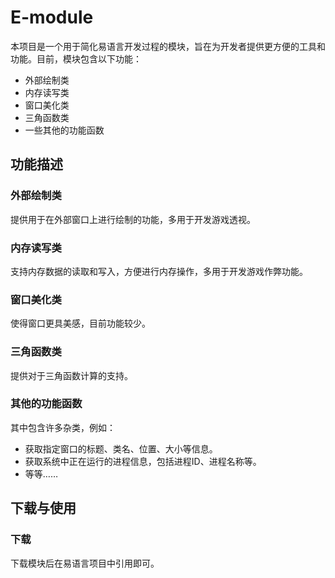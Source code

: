 # E-module

本项目是一个用于简化易语言开发过程的模块，旨在为开发者提供更方便的工具和功能。目前，模块包含以下功能：

- 外部绘制类
- 内存读写类
- 窗口美化类
- 三角函数类
- 一些其他的功能函数

## 功能描述

### 外部绘制类
提供用于在外部窗口上进行绘制的功能，多用于开发游戏透视。

### 内存读写类
支持内存数据的读取和写入，方便进行内存操作，多用于开发游戏作弊功能。

### 窗口美化类
使得窗口更具美感，目前功能较少。

### 三角函数类
提供对于三角函数计算的支持。

### 其他的功能函数
其中包含许多杂类，例如：
- 获取指定窗口的标题、类名、位置、大小等信息。
- 获取系统中正在运行的进程信息，包括进程ID、进程名称等。
- 等等……

## 下载与使用

### 下载

下载模块后在易语言项目中引用即可。
